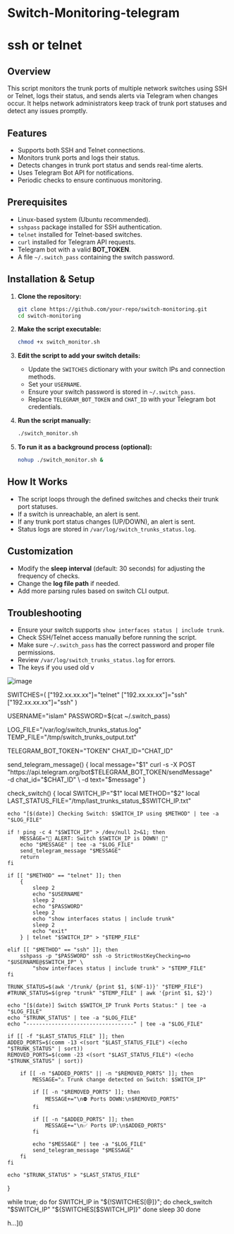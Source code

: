 # Switch-Monitoring-telegram
# ssh or telnet 

## Overview
This script monitors the trunk ports of multiple network switches using SSH or Telnet, logs their status, and sends alerts via Telegram when changes occur. It helps network administrators keep track of trunk port statuses and detect any issues promptly.

## Features
- Supports both SSH and Telnet connections.
- Monitors trunk ports and logs their status.
- Detects changes in trunk port status and sends real-time alerts.
- Uses Telegram Bot API for notifications.
- Periodic checks to ensure continuous monitoring.

## Prerequisites
- Linux-based system (Ubuntu recommended).
- `sshpass` package installed for SSH authentication.
- `telnet` installed for Telnet-based switches.
- `curl` installed for Telegram API requests.
- Telegram bot with a valid **BOT_TOKEN**.
- A file `~/.switch_pass` containing the switch password.

## Installation & Setup
1. **Clone the repository:**
   ```bash
   git clone https://github.com/your-repo/switch-monitoring.git
   cd switch-monitoring
   ```
2. **Make the script executable:**
   ```bash
   chmod +x switch_monitor.sh
   ```
3. **Edit the script to add your switch details:**
   - Update the `SWITCHES` dictionary with your switch IPs and connection methods.
   - Set your `USERNAME`.
   - Ensure your switch password is stored in `~/.switch_pass`.
   - Replace `TELEGRAM_BOT_TOKEN` and `CHAT_ID` with your Telegram bot credentials.

4. **Run the script manually:**
   ```bash
   ./switch_monitor.sh
   ```
5. **To run it as a background process (optional):**
   ```bash
   nohup ./switch_monitor.sh &
   ```

## How It Works
- The script loops through the defined switches and checks their trunk port statuses.
- If a switch is unreachable, an alert is sent.
- If any trunk port status changes (UP/DOWN), an alert is sent.
- Status logs are stored in `/var/log/switch_trunks_status.log`.

## Customization
- Modify the **sleep interval** (default: 30 seconds) for adjusting the frequency of checks.
- Change the **log file path** if needed.
- Add more parsing rules based on switch CLI output.

## Troubleshooting
- Ensure your switch supports `show interfaces status | include trunk`.
- Check SSH/Telnet access manually before running the script.
- Make sure `~/.switch_pass` has the correct password and proper file permissions.
- Review `/var/log/switch_trunks_status.log` for errors.
- The keys if you used old v 

![image](https://github.com/user-attachments/assets/7fc02dfe-e617-427c-9886-6a2d45636b0c)




SWITCHES=(
    ["192.xx.xx.xx"]="telnet"
    ["192.xx.xx.xx"]="ssh"
    ["192.xx.xx.xx"]="ssh"
)

USERNAME="islam"
PASSWORD=$(cat ~/.switch_pass)

LOG_FILE="/var/log/switch_trunks_status.log"
TEMP_FILE="/tmp/switch_trunks_output.txt"

TELEGRAM_BOT_TOKEN="TOKEN"
CHAT_ID="CHAT_ID"

send_telegram_message() {
    local message="$1"
    curl -s -X POST "https://api.telegram.org/bot$TELEGRAM_BOT_TOKEN/sendMessage" \
        -d chat_id="$CHAT_ID" \
        -d text="$message"
}

check_switch() {
    local SWITCH_IP="$1"
    local METHOD="$2"
    local LAST_STATUS_FILE="/tmp/last_trunks_status_$SWITCH_IP.txt"

    echo "[$(date)] Checking Switch: $SWITCH_IP using $METHOD" | tee -a "$LOG_FILE"

    if ! ping -c 4 "$SWITCH_IP" > /dev/null 2>&1; then
        MESSAGE="🚨 ALERT: Switch $SWITCH_IP is DOWN! 🚨"
        echo "$MESSAGE" | tee -a "$LOG_FILE"
        send_telegram_message "$MESSAGE"
        return
    fi

    if [[ "$METHOD" == "telnet" ]]; then
        {
            sleep 2
            echo "$USERNAME"
            sleep 2
            echo "$PASSWORD"
            sleep 2
            echo "show interfaces status | include trunk"
            sleep 2
            echo "exit"
        } | telnet "$SWITCH_IP" > "$TEMP_FILE"

    elif [[ "$METHOD" == "ssh" ]]; then
        sshpass -p "$PASSWORD" ssh -o StrictHostKeyChecking=no "$USERNAME@$SWITCH_IP" \
            "show interfaces status | include trunk" > "$TEMP_FILE"
    fi

    TRUNK_STATUS=$(awk '/trunk/ {print $1, $(NF-1)}' "$TEMP_FILE")
    #TRUNK_STATUS=$(grep "trunk" "$TEMP_FILE" | awk '{print $1, $2}')

    echo "[$(date)] Switch $SWITCH_IP Trunk Ports Status:" | tee -a "$LOG_FILE"
    echo "$TRUNK_STATUS" | tee -a "$LOG_FILE"
    echo "----------------------------------" | tee -a "$LOG_FILE"

    if [[ -f "$LAST_STATUS_FILE" ]]; then
    ADDED_PORTS=$(comm -13 <(sort "$LAST_STATUS_FILE") <(echo "$TRUNK_STATUS" | sort))
    REMOVED_PORTS=$(comm -23 <(sort "$LAST_STATUS_FILE") <(echo "$TRUNK_STATUS" | sort))

        if [[ -n "$ADDED_PORTS" || -n "$REMOVED_PORTS" ]]; then
            MESSAGE="⚠️ Trunk change detected on Switch: $SWITCH_IP"

            if [[ -n "$REMOVED_PORTS" ]]; then
                MESSAGE+="\n⛔️ Ports DOWN:\n$REMOVED_PORTS"
            fi

            if [[ -n "$ADDED_PORTS" ]]; then
                MESSAGE+="\n✅ Ports UP:\n$ADDED_PORTS"
            fi

            echo "$MESSAGE" | tee -a "$LOG_FILE"
            send_telegram_message "$MESSAGE"
        fi
    fi

    echo "$TRUNK_STATUS" > "$LAST_STATUS_FILE"
}

while true; do
    for SWITCH_IP in "${!SWITCHES[@]}"; do
        check_switch "$SWITCH_IP" "${SWITCHES[$SWITCH_IP]}"
    done
    sleep 30
done

h…]()
